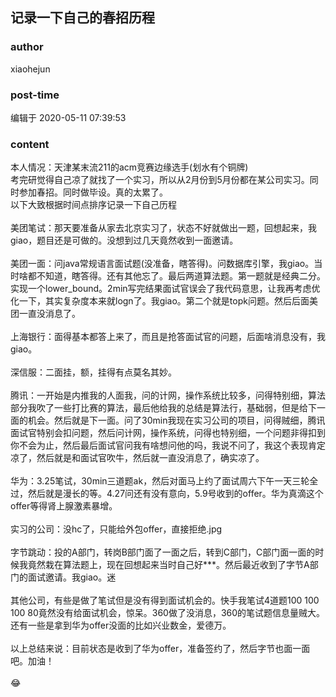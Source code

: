 ## 记录一下自己的春招历程
### author 
xiaohejun
### post-time 

编辑于  2020-05-11 07:39:53
### content 
<div class="post-topic-des nc-post-content">
 本人情况：天津某末流211的acm竞赛边缘选手(划水有个铜牌)
 <br/>
 考完研觉得自己凉了就找了一个实习，所以从2月份到5月份都在某公司实习。同时参加春招。同时做毕设。真的太累了。
 <br/>
 以下大致根据时间点排序记录一下自己历程
 <br/>
 <br/>
 美团笔试：那天要准备从家去北京实习了，状态不好就做出一题，回想起来，我giao，题目还是可做的。没想到过几天竟然收到一面邀请。
 <br/>
 <br/>
 美团一面：问java常规语言面试题(没准备，瞎答得)。问数据库引擎，我giao。当时啥都不知道，瞎答得。还有其他忘了。最后两道算法题。第一题就是经典二分。实现一个lower_bound。2min写完结果面试官误会了我代码意思，让我再考虑优化一下，其实复杂度本来就logn了。我giao。第二个就是topk问题。然后后面美团一直没消息了。
 <br/>
 <br/>
 上海银行：面得基本都答上来了，而且是抢答面试官的问题，后面啥消息没有，我giao。
 <br/>
 <br/>
 深信服：二面挂，额，挂得有点莫名其妙。
 <br/>
 <br/>
 腾讯：一开始是内推我的人面我，问的计网，操作系统比较多，问得特别细，算法部分我吹了一些打比赛的算法，最后他给我的总结是算法行，基础弱，但是给下一面的机会。然后就是下一面。问了30min我现在实习公司的项目，问得贼细，腾讯面试官特别会扣问题，然后问计网，操作系统，问得也特别细，一个问题非得扣到你不会为止，然后最后面试官问我有啥想问他的吗，我说不问了，我这个表现肯定凉了，然后就是和面试官吹牛，然后就一直没消息了，确实凉了。
 <br/>
 <br/>
 华为：3.25笔试，30min三道题ak，然后对面马上约了面试周六下午一天三轮全过，然后就是漫长的等。4.27问还有没有意向，5.9号收到的offer。华为真滴这个offer等得肾上腺激素暴增。
 <br/>
 <br/>
 实习的公司：没hc了，只能给外包offer，直接拒绝.jpg
 <br/>
 <br/>
 字节跳动：投的A部门，转岗B部门面了一面之后，转到C部门，C部门面一面的时候我竟然栽在算法题上，现在回想起来当时自己好***。然后最近收到了字节A部门的面试邀请。我giao。迷
 <br/>
 <br/>
 其他公司，有些是做了笔试但是没有得到面试机会的。快手我笔试4道题100 100 100 80竟然没有给面试机会，惊呆。360做了没消息，360的笔试题信息量贼大。还有一些是拿到华为offer没面的比如兴业数金，爱德万。
 <br/>
 <br/>
 以上总结来说：目前状态是收到了华为offer，准备签约了，然后字节也面一面吧。加油！
 <br/>
 <br/>
 😂
</div>
